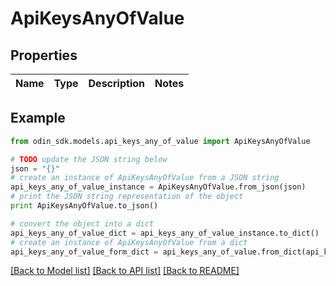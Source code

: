 # ApiKeysAnyOfValue


## Properties

Name | Type | Description | Notes
------------ | ------------- | ------------- | -------------

## Example

```python
from odin_sdk.models.api_keys_any_of_value import ApiKeysAnyOfValue

# TODO update the JSON string below
json = "{}"
# create an instance of ApiKeysAnyOfValue from a JSON string
api_keys_any_of_value_instance = ApiKeysAnyOfValue.from_json(json)
# print the JSON string representation of the object
print ApiKeysAnyOfValue.to_json()

# convert the object into a dict
api_keys_any_of_value_dict = api_keys_any_of_value_instance.to_dict()
# create an instance of ApiKeysAnyOfValue from a dict
api_keys_any_of_value_form_dict = api_keys_any_of_value.from_dict(api_keys_any_of_value_dict)
```
[[Back to Model list]](../README.md#documentation-for-models) [[Back to API list]](../README.md#documentation-for-api-endpoints) [[Back to README]](../README.md)


